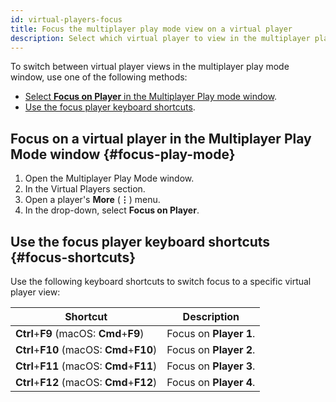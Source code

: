 ```yaml
---
id: virtual-players-focus
title: Focus the multiplayer play mode view on a virtual player
description: Select which virtual player to view in the multiplayer play mode window.
---
```


To switch between virtual player views in the multiplayer play mode window, use one of the following methods:

* [Select **Focus on Player** in the Multiplayer Play mode window](#focus-play-mode).
* [Use the focus player keyboard shortcuts](#focus-shortcuts).

## Focus on a virtual player in the Multiplayer Play Mode window {#focus-play-mode}

1. Open the Multiplayer Play Mode window.
2. In the Virtual Players section.
3. Open a player's **More** (**⋮**) menu.
4. In the drop-down, select **Focus on Player**.

## Use the focus player keyboard shortcuts {#focus-shortcuts}

Use the following keyboard shortcuts to switch focus to a specific virtual player view:

<!--
<div className="table-columns-plain" >
| Shortcut | Description |
</div>
-->

| **Shortcut**                              | **Description**           |
|-------------------------------------------|---------------------------|
| **Ctrl**+**F9** (macOS: **Cmd**+**F9**)   |  Focus on **Player 1**.   |
| **Ctrl**+**F10** (macOS: **Cmd**+**F10**) |  Focus on **Player 2**.   |
| **Ctrl**+**F11** (macOS: **Cmd**+**F11**) |  Focus on **Player 3**.   |
| **Ctrl**+**F12** (macOS: **Cmd**+**F12**) |  Focus on **Player 4**.   |